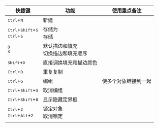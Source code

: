 | 快捷键                                                       | 功能                                   | 使用重点备注         |
| ------------------------------------------------------------ | -------------------------------------- | -------------------- |
| <kbd>Ctrl</kbd>+<kbd>N</kbd>                                 | 新建                                   |                      |
| <kbd>Ctrl</kbd>+<kbd>Shift</kbd>+<kbd>S</kbd><br /><kbd>Ctrl</kbd>+<kbd>S</kbd> | 存储为<br />存储                       |                      |
| <kbd>D</kbd><br /><kbd>X</kbd>                               | 默认描边和填充<br />切换描边和填充顺序 |                      |
| <kbd>Shift</kbd>+<kbd>X</kbd>                                | 直接调换填充和描边颜色                 |                      |
| <kbd>Ctrl</kbd>+<kbd>D</kbd>                                 | 重复复制                               |                      |
| <kbd>Ctrl</kbd>+<kbd>G</kbd>                                 | 编组                                   | 使多个对象链接到一起 |
| <kbd>Ctrl</kbd>+<kbd>Shift</kbd>+<kbd>G</kbd>                | 取消编组                               |                      |
| <kbd>Ctrl</kbd>+<kbd>Shift</kbd>+<kbd>B</kbd>                | 显示隐藏定界框                         |                      |
| <kbd>Ctrl</kbd>+<kbd>2</kbd><br /><kbd>Ctrl</kbd>+<kbd>Alt</kbd>+<kbd>2</kbd> | 锁定对象<br />取消锁定                 |                      |
|                                                              |                                        |                      |

